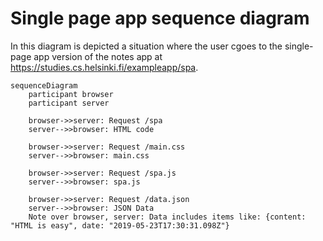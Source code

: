 # Single page app sequence diagram
In this diagram is depicted a situation where the user cgoes to the single-page app version of the notes app at https://studies.cs.helsinki.fi/exampleapp/spa.

```mermaid
sequenceDiagram
    participant browser
    participant server

    browser->>server: Request /spa
    server-->>browser: HTML code

    browser->>server: Request /main.css
    server-->>browser: main.css

    browser->>server: Request /spa.js
    server-->>browser: spa.js

    browser->>server: Request /data.json
    server-->>browser: JSON Data
    Note over browser, server: Data includes items like: {content: "HTML is easy", date: "2019-05-23T17:30:31.098Z"}
